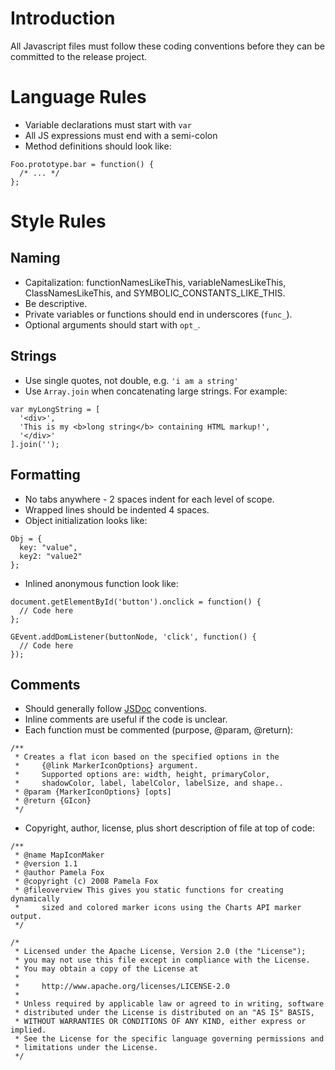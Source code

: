 # Introduction #

All Javascript files must follow these coding conventions before they can be committed to the release project.


# Language Rules #

  * Variable declarations must start with `var`
  * All JS expressions must end with a semi-colon
  * Method definitions should look like:
```
Foo.prototype.bar = function() {
  /* ... */
};
```

# Style Rules #

## Naming ##
  * Capitalization: functionNamesLikeThis, variableNamesLikeThis, ClassNamesLikeThis, and SYMBOLIC\_CONSTANTS\_LIKE\_THIS.
  * Be descriptive.
  * Private variables or functions should end in underscores (`func_`).
  * Optional arguments should start with `opt_`.

## Strings ##
  * Use single quotes, not double, e.g. `'i am a string'`
  * Use `Array.join` when concatenating large strings.  For example:
```
var myLongString = [
  '<div>',
  'This is my <b>long string</b> containing HTML markup!',
  '</div>'
].join('');
```

## Formatting ##
  * No tabs anywhere - 2 spaces indent for each level of scope.
  * Wrapped lines should be indented 4 spaces.
  * Object initialization looks like:
```
Obj = {
  key: "value",
  key2: "value2"
};
```
  * Inlined anonymous function look like:
```
document.getElementById('button').onclick = function() {
  // Code here
};

GEvent.addDomListener(buttonNode, 'click', function() {
  // Code here
});
```

## Comments ##
  * Should generally follow [JSDoc](http://jsdoc.sourceforge.net/) conventions.
  * Inline comments are useful if the code is unclear.
  * Each function must be commented (purpose, @param, @return):
```
/**
 * Creates a flat icon based on the specified options in the 
 *     {@link MarkerIconOptions} argument.
 *     Supported options are: width, height, primaryColor,
 *     shadowColor, label, labelColor, labelSize, and shape..
 * @param {MarkerIconOptions} [opts]
 * @return {GIcon}
 */
```
  * Copyright, author, license, plus short description of file at top of code:
```
/**
 * @name MapIconMaker
 * @version 1.1
 * @author Pamela Fox
 * @copyright (c) 2008 Pamela Fox
 * @fileoverview This gives you static functions for creating dynamically
 *     sized and colored marker icons using the Charts API marker output.
 */

/*
 * Licensed under the Apache License, Version 2.0 (the "License");
 * you may not use this file except in compliance with the License.
 * You may obtain a copy of the License at
 *
 *     http://www.apache.org/licenses/LICENSE-2.0
 *
 * Unless required by applicable law or agreed to in writing, software
 * distributed under the License is distributed on an "AS IS" BASIS,
 * WITHOUT WARRANTIES OR CONDITIONS OF ANY KIND, either express or implied.
 * See the License for the specific language governing permissions and
 * limitations under the License. 
 */
```